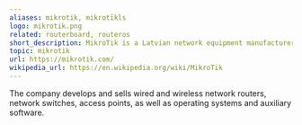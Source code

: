 ```yaml
---
aliases: mikrotik, mikrotīkls
logo: mikrotik.png
related: routerboard, routeros
short_description: MikroTik is a Latvian network equipment manufacturer.
topic: mikrotik
url: https://mikrotik.com/
wikipedia_url: https://en.wikipedia.org/wiki/MikroTik
---
```

The company develops and sells wired and wireless network routers, network switches, access points, as well as operating systems and auxiliary software.
